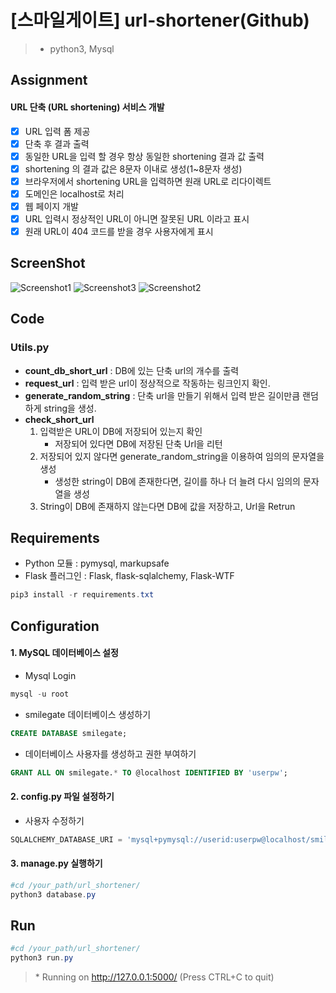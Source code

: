 # [스마일게이트] url-shortener(Github)

> * python3, Mysql

## Assignment
#### URL 단축 (URL shortening) 서비스 개발

- [x] URL 입력 폼 제공
- [x] 단축 후 결과 출력
- [x] 동일한 URL을 입력 할 경우 항상 동일한 shortening 결과 값 출력
- [x] shortening 의 결과 값은 8문자 이내로 생성(1~8문자 생성)
- [x] 브라우저에서 shortening URL을 입력하면 원래 URL로 리다이렉트
- [x] 도메인은 localhost로 처리 
- [x] 웹 페이지 개발
- [x] URL 입력시 정상적인 URL이 아니면 잘못된 URL 이라고 표시
- [x] 원래 URL이 404 코드를 받을 경우 사용자에게 표시

## ScreenShot
![Screenshot1](http://dl.dropbox.com/s/zl06w12e3gv49bs/screenshot1.png)
![Screenshot3](http://dl.dropbox.com/s/hmtjb5p4vmxx9wd/screenshot3.png)
![Screenshot2](http://dl.dropbox.com/s/q56vm4szm2ya6db/screenshot2.png)
## Code
### Utils.py
* **count_db_short_url** : DB에 있는 단축 url의 개수를 출력
* **request_url** :  입력 받은 url이 정상적으로 작동하는 링크인지 확인.
* **generate\_random\_string** : 단축 url을 만들기 위해서 입력 받은 길이만큼 랜덤하게 string을 생성.
* **check_short_url**
	1. 입력받은 URL이 DB에 저장되어 있는지 확인
		* 저장되어 있다면 DB에 저장된 단축 Url을 리턴
	2. 저장되어 있지 않다면 generate\_random\_string을 이용하여 임의의 문자열을 생성
		* 생성한 string이 DB에 존재한다면, 길이를 하나 더 늘려 다시 임의의 문자열을 생성
	3. String이 DB에 존재하지 않는다면 DB에 값을 저장하고, Url을 Retrun

## Requirements
* Python 모듈 : pymysql, markupsafe
* Flask 플러그인 : Flask, flask-sqlalchemy, Flask-WTF
```powershell
pip3 install -r requirements.txt
```
## Configuration
#### 1. MySQL 데이터베이스 설정
* Mysql Login
```powershell
mysql -u root
```
* smilegate 데이터베이스 생성하기
```sql
CREATE DATABASE smilegate;
```
* 데이터베이스 사용자를 생성하고 권한 부여하기
```sql
GRANT ALL ON smilegate.* TO @localhost IDENTIFIED BY 'userpw';
```
#### 2. config.py 파일 설정하기
* 사용자 수정하기
```python
SQLALCHEMY_DATABASE_URI = 'mysql+pymysql://userid:userpw@localhost/smilegate'
```
#### 3. manage.py 실행하기
```powershell
#cd /your_path/url_shortener/
python3 database.py
```
## Run
```powershell
#cd /your_path/url_shortener/
python3 run.py
```
>  \* Running on http://127.0.0.1:5000/ (Press CTRL+C to quit)
